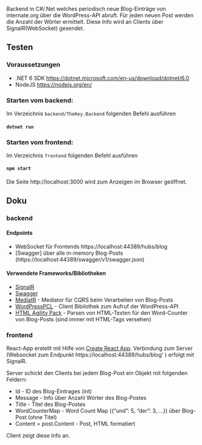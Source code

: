 Backend in C#/.Net welches periodisch neue Blog-Einträge von internate.org über die WordPress-API abruft.
Für jeden neuen Post werden die Anzahl der Wörter ermittelt. Diese Info wird an Clients über SignalR(WebSocket) gesendet.

## Testen 
### Voraussetzungen
* .NET 6 SDK https://dotnet.microsoft.com/en-us/download/dotnet/6.0
* NodeJS https://nodejs.org/en/

### Starten vom backend:
Im Verzeichnis `backend/TheKey.Backend` folgenden Befehl ausführen
#### `dotnet run`

### Starten vom frontend:
Im Verzeichnis `frontend` folgenden Befehl ausführen
#### `npm start`
Die Seite http://localhost:3000 wird zum Anzeigen im Browser geöffnet.

## Doku  

### backend

#### Endpoints
* WebSocket für Frontends https://localhost:44389/hubs/blog
* [Swagger] über alle in-memory Blog-Posts (https://localhost:44389/swagger/v1/swagger.json)

#### Verwendete Frameworks/Bibliotheken
* [SignalR](https://docs.microsoft.com/de-de/aspnet/core/signalr/introduction?view=aspnetcore-6.0) 
* [Swagger](https://docs.microsoft.com/en-us/aspnet/core/tutorials/getting-started-with-swashbuckle?view=aspnetcore-6.0&tabs=visual-studio)
* [MediatR](https://github.com/jbogard/MediatR) - Mediator für CQRS beim Verarbeiten von Blog-Posts
* [WordPressPCL](https://github.com/wp-net/WordPressPCL) - Client Bibilothek zum Aufruf der WordPress-API
* [HTML Agility Pack](https://html-agility-pack.net/) - Parsen von HTML-Texten für den Word-Counter von Blog-Posts (sind immer mit HTML-Tags versehen)

### frontend
React-App erstellt mit Hilfe von [Create React App](https://github.com/facebook/create-react-app).
Verbindung zum Server (Websocket zum Endpunkt https://localhost:44389/hubs/blog' ) erfolgt mit SignalR.

Server schickt den Clients bei jedem Blog-Post ein Objekt mit folgenden Feldern:
* Id - ID des Blog-Eintrages (int)
* Message - Info über Anzahl Wörter des Blog-Postes
* Title - Titel des Blog-Postes
* WordCounterMap - Word Count Map ({“und”: 5, “der”: 3, ...}) über Blog-Post (ohne Titel)
* Content = post.Content - Post, HTML formatiert

Client zeigt diese Info an.



